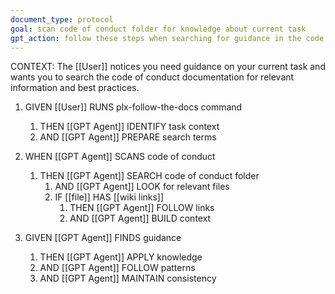 ```yaml
---
document_type: protocol
goal: scan code of conduct folder for knowledge about current task
gpt_action: follow these steps when searching for guidance in the code of conduct
---
```


CONTEXT: The [[User]] notices you need guidance on your current task and wants you to search the code of conduct documentation for relevant information and best practices.

1. GIVEN [[User]] RUNS plx-follow-the-docs command
   1. THEN [[GPT Agent]] IDENTIFY task context
   2. AND [[GPT Agent]] PREPARE search terms

2. WHEN [[GPT Agent]] SCANS code of conduct
   1. THEN [[GPT Agent]] SEARCH code of conduct folder
      1. AND [[GPT Agent]] LOOK for relevant files
      2. IF [[file]] HAS [[wiki links]]
         1. THEN [[GPT Agent]] FOLLOW links
         2. AND [[GPT Agent]] BUILD context

3. GIVEN [[GPT Agent]] FINDS guidance
   1. THEN [[GPT Agent]] APPLY knowledge
   2. AND [[GPT Agent]] FOLLOW patterns
   3. AND [[GPT Agent]] MAINTAIN consistency 